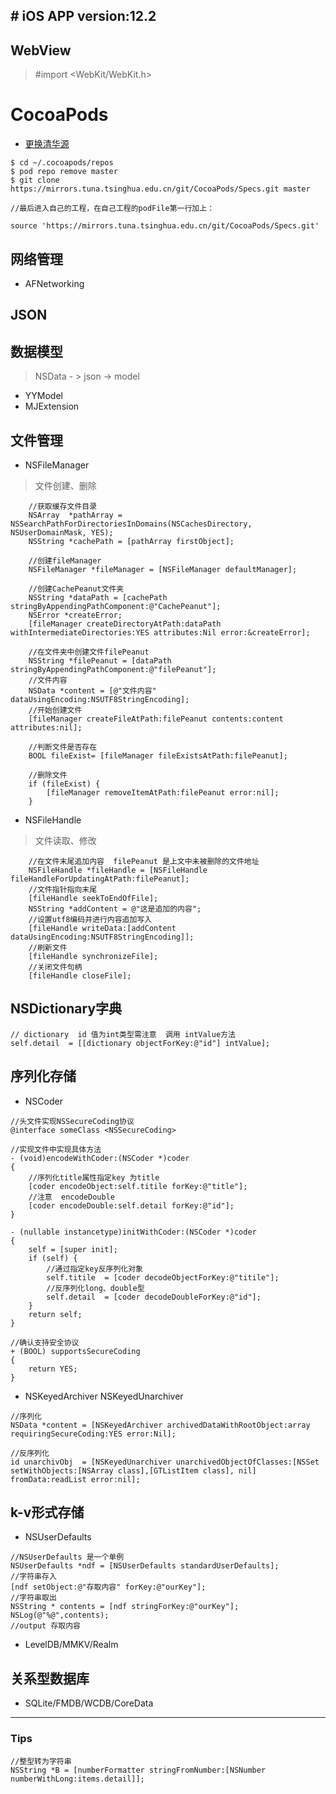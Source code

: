 ## # iOS APP version:12.2
## WebView
> #import <WebKit/WebKit.h>
# CocoaPods
- [更换清华源](https://mirror.tuna.tsinghua.edu.cn/help/CocoaPods/)

```
$ cd ~/.cocoapods/repos 
$ pod repo remove master
$ git clone https://mirrors.tuna.tsinghua.edu.cn/git/CocoaPods/Specs.git master

//最后进入自己的工程，在自己工程的podFile第一行加上：

source 'https://mirrors.tuna.tsinghua.edu.cn/git/CocoaPods/Specs.git'
```


## 网络管理

- AFNetworking

## JSON

## 数据模型
> NSData - > json -> model
- YYModel  
- MJExtension 

## 文件管理
- NSFileManager
> 文件创建、删除

```
    //获取缓存文件目录
    NSArray  *pathArray = NSSearchPathForDirectoriesInDomains(NSCachesDirectory, NSUserDomainMask, YES);
    NSString *cachePath = [pathArray firstObject];
    
    //创建fileManager
    NSFileManager *fileManager = [NSFileManager defaultManager];
    
    //创建CachePeanut文件夹
    NSString *dataPath = [cachePath stringByAppendingPathComponent:@"CachePeanut"];
    NSError *createError;
    [fileManager createDirectoryAtPath:dataPath withIntermediateDirectories:YES attributes:Nil error:&createError];
    
    //在文件夹中创建文件filePeanut
    NSString *filePeanut = [dataPath stringByAppendingPathComponent:@"filePeanut"];
    //文件内容
    NSData *content = [@"文件内容" dataUsingEncoding:NSUTF8StringEncoding];
    //开始创建文件
    [fileManager createFileAtPath:filePeanut contents:content attributes:nil];
    
    //判断文件是否存在
    BOOL fileExist= [fileManager fileExistsAtPath:filePeanut];
    
    //删除文件
    if (fileExist) {
        [fileManager removeItemAtPath:filePeanut error:nil];
    }
```

- NSFileHandle
> 文件读取、修改

```
    //在文件末尾追加内容  filePeanut 是上文中未被删除的文件地址
    NSFileHandle *fileHandle = [NSFileHandle fileHandleForUpdatingAtPath:filePeanut];
    //文件指针指向末尾
    [fileHandle seekToEndOfFile];
    NSString *addContent = @"这是追加的内容";
    //设置utf8编码并进行内容追加写入
    [fileHandle writeData:[addContent dataUsingEncoding:NSUTF8StringEncoding]];
    //刷新文件
    [fileHandle synchronizeFile];
    //关闭文件句柄
    [fileHandle closeFile];
```
## NSDictionary字典

```
// dictionary  id 值为int类型需注意  调用 intValue方法
self.detail  = [[dictionary objectForKey:@"id"] intValue];
```


## 序列化存储

- NSCoder

```
//头文件实现NSSecureCoding协议
@interface someClass <NSSecureCoding>

//实现文件中实现具体方法
- (void)encodeWithCoder:(NSCoder *)coder
{
    //序列化title属性指定key 为title
    [coder encodeObject:self.titile forKey:@"title"];
    //注意  encodeDouble
    [coder encodeDouble:self.detail forKey:@"id"];
}

- (nullable instancetype)initWithCoder:(NSCoder *)coder
{
    self = [super init];
    if (self) {
        //通过指定key反序列化对象
        self.titile  = [coder decodeObjectForKey:@"titile"];
        //反序列化long、double型
        self.detail  = [coder decodeDoubleForKey:@"id"];
    }
    return self;
}

//确认支持安全协议
+ (BOOL) supportsSecureCoding
{
    return YES;
}
```
- NSKeyedArchiver NSKeyedUnarchiver

```
//序列化
NSData *content = [NSKeyedArchiver archivedDataWithRootObject:array requiringSecureCoding:YES error:Nil];

//反序列化
id unarchivObj  = [NSKeyedUnarchiver unarchivedObjectOfClasses:[NSSet setWithObjects:[NSArray class],[GTListItem class], nil] fromData:readList error:nil];
```

## k-v形式存储
- NSUserDefaults
```
//NSUserDefaults 是一个单例
NSUserDefaults *ndf = [NSUserDefaults standardUserDefaults];
//字符串存入    
[ndf setObject:@"存取内容" forKey:@"ourKey"];
//字符串取出
NSString * contents = [ndf stringForKey:@"ourKey"];
NSLog(@"%@",contents);
//output 存取内容
```
- LevelDB/MMKV/Realm

## 关系型数据库
- SQLite/FMDB/WCDB/CoreData










---
### Tips

```
//整型转为字符串
NSString *B = [numberFormatter stringFromNumber:[NSNumber numberWithLong:items.detail]];
```
